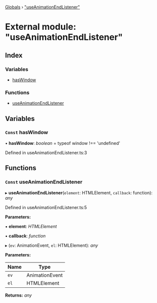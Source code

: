 [Globals](../globals.md) › ["useAnimationEndListener"](_useanimationendlistener_.md)

# External module: "useAnimationEndListener"

## Index

### Variables

* [hasWindow](_useanimationendlistener_.md#const-haswindow)

### Functions

* [useAnimationEndListener](_useanimationendlistener_.md#const-useanimationendlistener)

## Variables

### `Const` hasWindow

• **hasWindow**: *boolean* =  typeof window !== 'undefined'

Defined in useAnimationEndListener.ts:3

## Functions

### `Const` useAnimationEndListener

▸ **useAnimationEndListener**(`element`: HTMLElement, `callback`: function): *any*

Defined in useAnimationEndListener.ts:5

**Parameters:**

▪ **element**: *HTMLElement*

▪ **callback**: *function*

▸ (`ev`: AnimationEvent, `el`: HTMLElement): *any*

**Parameters:**

Name | Type |
------ | ------ |
`ev` | AnimationEvent |
`el` | HTMLElement |

**Returns:** *any*
